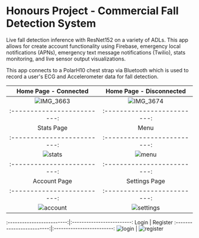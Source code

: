 # Honours Project - Commercial Fall Detection System

Live fall detection inference with ResNet152 on a variety of ADLs. This app allows for create account functionality using Firebase, emergency local notifications (APNs), emergency text message notifications (Twilio), stats monitoring, and live sensor output visualizations.

This app connects to a PolarH10 chest strap via Bluetooth which is used to record a user's ECG and Accelerometer data for fall detection.

Home Page - Connected              |  Home Page - Disconnected
:-------------------------:|:-------------------------:
![IMG_3663](https://user-images.githubusercontent.com/57837950/233863375-52224b40-ecc7-4126-b1ba-56f213a55e35.jpg)  |  ![IMG_3674](https://user-images.githubusercontent.com/57837950/233874830-3d6e5aa6-f733-40c7-9bf5-58b42cab4f59.jpg)
:-------------------------:|:-------------------------:
Stats Page                  |  Menu
:-------------------------:|:-------------------------:
![stats](https://user-images.githubusercontent.com/57837950/233875367-de43e1c6-17e9-4d76-93ef-b76a0e8b7100.jpg) | ![menu](https://user-images.githubusercontent.com/57837950/233875375-68cfe446-c9eb-49a3-83ba-61a31cbf613f.jpg)
:-------------------------:|:-------------------------:
Account Page                  |  Settings Page
:-------------------------:|:-------------------------:
![account](https://user-images.githubusercontent.com/57837950/233875339-e3567352-0a3a-4806-a647-0c617edeb6ca.jpg) | ![settings](https://user-images.githubusercontent.com/57837950/233875355-9641f54a-eb96-4c1a-95c8-ed57229ebfab.jpg)

:-------------------------:|:-------------------------:
Login                  |  Register
:-------------------------:|:-------------------------:
![login](https://user-images.githubusercontent.com/57837950/233875193-606ab79c-9c7f-4d40-b584-1816f87e30df.jpeg) | ![register](https://user-images.githubusercontent.com/57837950/233875200-71fc8a1a-b4de-49e0-9115-1226eb12955c.jpg)
